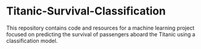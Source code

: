 # Titanic-Survival-Classification
This repository contains code and resources for a machine learning project focused on predicting the survival of passengers aboard the Titanic using a classification model.
